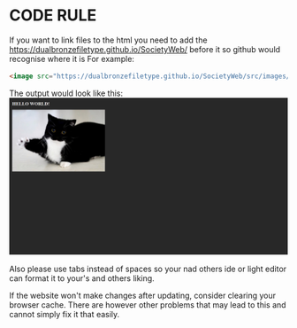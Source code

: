 # CODE RULE

If you want to link files to the html you need to add the https://dualbronzefiletype.github.io/SocietyWeb/ before it so github would recognise where it is
For example:

```html
<image src="https://dualbronzefiletype.github.io/SocietyWeb/src/images/cat.png" /><br />
```

The output would look like this:
![image](https://raw.githubusercontent.com/DualBronzeFiletype/SocietyWeb/alpha/src/images/output.png)

Also please use tabs instead of spaces so your nad others ide or light editor can format it to your's and others liking.

If the website won't make changes after updating, consider clearing your browser cache. There are however other problems that may lead to this and cannot simply fix it that easily.